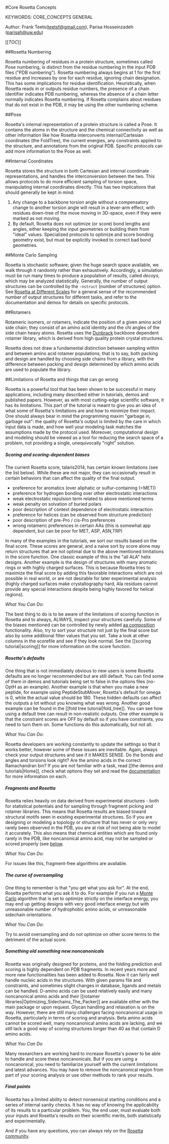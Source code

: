 #Core Rosetta Concepts

KEYWORDS: CORE_CONCEPTS GENERAL

Author: Frank Teets(teetsf@gmail.com), Parisa Hosseinzadeh (parisah@uw.edu)

[[_TOC_]]

##Rosetta Numbering

Rosetta numbering of residues in a protein structure, sometimes called Pose numbering, is distinct from the residue numbering in the input PDB files ("PDB numbering"). Rosetta numbering always begins at 1 for the first residue and increases by one for each residue, ignoring chain designation. This has some implications for residue identification. Heuristically, when Rosetta reads in or outputs residue numbers, the presence of a chain identifier indicates PDB numbering, whereas the absence of a chain letter normally indicates Rosetta numbering. If Rosetta complains about residues that do not exist in the PDB, it may be using the other numbering scheme.

##Pose 

Rosetta's internal representation of a protein structure is called a Pose. It contains the atoms in the structure and the chemical connectivity as well as other information like how Rosetta interconverts internal/Cartesian coordinates (the FoldTree), the current energies, any constraints applied to the structure, and annotations from the original PDB. Specific protocols can add more information to the Pose as well.

##Internal Coordinates

Rosetta stores the structure in both Cartesian and internal coordinate representations, and handles the interconversion between the two. This allows protocols to do more efficient sampling of torsion space, manipulating internal coordinates directly. This has two implications that should generally be kept in mind:

1. Any change to a backbone torsion angle without a compensatory change to another torsion angle will result in a lever-arm effect, with residues down-tree of the move moving in 3D-space, even if they were marked as not moving.
2. By default, Rosetta does not optimize (or score) bond lengths and angles, either keeping the input geometries or building them from "ideal" values. Specialized protocols to optimize and score bonding geometry exist, but must be explicitly invoked to correct bad bond geometries.

##Monte Carlo Sampling

Rosetta is stochastic software; given the huge search space available, we walk through it randomly rather than exhaustively. Accordingly, a simulation must be run many times to produce a population of results, called *decoys*, which may be analyzed statistically. Generally, the number of output structures can be controlled by the `-nstruct` (number of structures) option. See [Rosetta at Different Scales](https://www.rosettacommons.org/docs/latest/getting_started/Rosetta-on-different-scales) for a general sense of the recommended number of output structures for different tasks, and refer to the documentation and demos for details on specific protocols.

##Rotamers

Rotameric isomers, or rotamers, indicate the position of a given amino acid side chain; they consist of an amino acid identity and the chi angles of the side chain heavy atoms. Rosetta uses the [Dunbrack](http://dunbrack.fccc.edu/) backbone dependent rotamer library, which is derived from high quality protein crystal structures.

Rosetta does not draw a fundamental distinction between sampling within and between amino acid rotamer populations; that is to say, both packing and design are handled by choosing side chains from a library, with the difference between packing and design determined by which amino acids are used to populate the library.

##Limitations of Rosetta and things that can go wrong

Rosetta is a powerful tool that has been shown to be successful in many applications, including many described either in tutorials, demos and published papers. However, as with most cutting-edge scientific software, it has its limitations. This part of the tutorial is meant to give you an idea of what some of Rosetta's limitations are and how to minimize their impact. One should always bear in mind the programming maxim "garbage in, garbage out": the quality of Rosetta's output is limited by the care in which input data is made, and how well your modeling task matches the assumptions made by the protocol used. Moreover, computational design and modeling should be viewed as a tool for reducing the search space of a problem, not providing a single, unequivocally "right" solution.  

##### Scoring and scoring-dependent biases

The current Rosetta score, talaris2014, has certain known limitations (see the list below). While these are not major, they can occasionally result in certain behaviors that can affect the quality of the final output. 

- preference for aromatics (over aliphatic or sulfur-containing (=MET))
- preference for hydrogen bonding over other electrostatic interactions
- weak electrostatic repulsion term related to above mentioned terms 
- weak penalty on solvation of buried polars 
- poor description of context dependence of electrostatic interaction
- preference for helices (can be observed from structure prediction)
- poor description of pre-Pro / cis-Pro preferences
- wrong rotameric preferences in certain AAs (this is somewhat app dependent, but can be poor for MET, ASP, ASN,TRP)

In many of the examples in the tutorials, we sort our results based on the final score. These scores are general, and a naive sort by score alone may return structures that are not optimal due to the above mentioned limitations in the score function. One classic example of this is the "all ALA" helix designs. Another example is the design of structures with many aromatic rings or with highly charged surfaces. This is because Rosetta tries to maximize the final score by adding this favorable interactions which are not possible in real world, or are not desirable for later experimental analysis (highly charged surfaces make crystallography hard, Ala residues cannot provide any special interactions despite being highly favored for helical regions).

*What You Can Do:*

The best thing to do is to be aware of the limitations of scoring function in Rosetta and to always, ALWAYS, inspect your structures carefully. Some of the biases mentioned can be controlled by newly added [aa composition](https://www.rosettacommons.org/docs/latest/rosetta_basics/scoring/AACompositionEnergy) functionality. Also, try to sort your structure not just by the final score but also by some additional filter values that you set. Take a look at other columns in the scorefile and see if they look normal. See the [[scoring tutorial|scoring]] for more information on the score function.

##### Rosetta's defaults

One thing that is not immediately obvious to new users is some Rosetta defaults are no longer recommended but are still default. You can find some of them in demos and tutorials being set to false in the options files (no-OptH as an example). Another example is that when you make a new peptide, for example using PeptideStubMover, Rosetta's default for omega is 0, while the actual value should be 180. These hidden defaults can affect the outputs a lot without you knowing what was wrong. Another good example can be found in the [[fold tree tutorial|fold_tree]]. You can see how using a default tree can result in non-realistic outputs. One other example is that the constraint scores are OFF by default so if you have constraints, you need to turn them on. Some functions do this automatically, but not all. 

*What You Can Do:*

Rosetta developers are working constantly to update the settings so that it works better, however some of these issues are inevitable. Again, always check your output structures and see if it MAKES SENSE. Do the bonds and angles and torsions look right? Are the amino acids in the correct Ramachandran bin? If you are not familiar with a task, read [[the demos and tutorials|Home]], check what options they set and read the [documentation](https://www.rosettacommons.org/docs/latest/Home) for more information on each. 

##### Fragments and Rosetta

Rosetta relies heavily on data derived from experimental structures - both for statistical potentials and for sampling through fragment picking and rotamer libraries. This means that Rosetta results are biased toward structural motifs seen in existing experimental structures. So if you are designing or modeling a topology or structure that has never or only very rarely been observed in the PDB, you are at risk of not being able to model it accurately. This also means that chemical entities which are found only rarely in the PDB, like noncanonical amino acid, may not be sampled or scored properly (see [below](#limitations-of-rosetta-and-things-that-can-go-wrong_something-old-something-new-noncanonicals).

*What You Can Do:*

For issues like this, fragment-free algorithms are available.

##### The curse of oversampling

One thing to remember is that "you get what you ask for". At the end, Rosetta performs what you ask it to do. For example if you run a [Monte Carlo](#monte-carlo-sampling) algorithm that is set to optimize strictly on the interface energy, you may end up getting designs with very good interface energy but with unreasonable number of hydrophobic amino acids, or unreasonable sidechain orientations. 

*What You Can Do:*

Try to avoid oversampling and do not optimize on other score terms to the detriment of the actual score.

##### Something old something new:noncanonicals

Rosetta was originally designed for proteins, and the folding prediction and scoring is highly dependent on PDB fragments. In recent years more and more new functionalities has been added to Rosetta. Now it can fairly well handle nucleic acids in the structures. With given params file and constraints, and sometimes slight changes in database, ligands and metals can be handled. D-amino acids can be used relatively easily and many noncanonical amino acids and their [[rotamer libraries|Optimizing_Sidechains_The_Packer]] are available either with the main package or upon request. Glycan handling and relaxation is on the way. However, there are still many challenges facing noncanonical usage in Rosetta, particularly in terms of scoring and analysis. Beta amino acids cannot be scored well, many noncanonical amino acids are lacking, and we still lack a good way of scoring structures longer than 40 aa that contain D amino acids.

*What You Can Do*

Many researchers are working hard to increase Rosetta's power to be able to handle and score these noncanonicals. But if you are using a noncanonical, you need to familiarize yourself with the current limitations and latest advances. You may have to remove the noncanonical region from part of your scoring analysis or use other methods to rank your results.

##### Final points

Rosetta has a limited ability to detect nonsensical starting conditions and a series of internal sanity checks. It has no way of knowing the applicability of its results to a particular problem. You, the end user, must evaluate both your inputs and Rosetta's results on their scientific merits, both statistically and experimentally. 

And if you have any questions, you can always rely on the [Rosetta community](https://www.rosettacommons.org/support).
